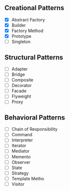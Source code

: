 ## **Creational Patterns**

- [x] Abstract Factory 
- [x] Builder
- [x] Factory Method
- [x] Prototype
- [ ] Singleton

## **Structural Patterns**

- [ ] Adapter
- [ ] Bridge
- [ ] Composite
- [ ] Decorator
- [ ] Facade
- [ ] Flyweight
- [ ] Proxy

## **Behavioral Patterns**

- [ ] Chain of Responsibility
- [ ] Command
- [ ] Interpreter
- [ ] Iterator
- [ ] Mediator
- [ ] Memento
- [ ] Observer
- [ ] State
- [ ] Strategy
- [ ] Template Metho
- [ ] Visitor